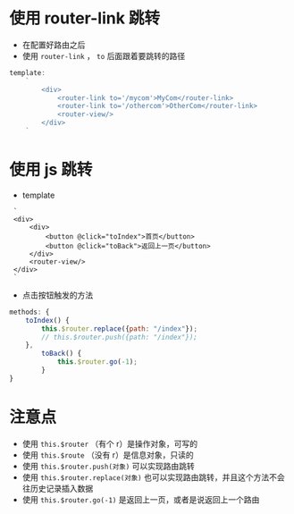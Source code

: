 # 使用 router-link 跳转

- 在配置好路由之后
- 使用 `router-link` ， `to` 后面跟着要跳转的路径 

```javascript
template:
    `
        <div>
            <router-link to='/mycom'>MyCom</router-link>
            <router-link to='/othercom'>OtherCom</router-link>
            <router-view/>
        </div>
    `
```



# 使用 js 跳转

- template

```
 `
 <div>
     <div>
         <button @click="toIndex">首页</button>
         <button @click="toBack">返回上一页</button>
     </div>
     <router-view/>
 </div>
 `
```

- 点击按钮触发的方法

```javascript
methods: {
    toIndex() {
        this.$router.replace({path: "/index"});
        // this.$router.push({path: "/index"});
    },
        toBack() {
            this.$router.go(-1);
        }
}
```



# 注意点

- 使用 `this.$router` （有个 r）是操作对象，可写的
- 使用 `this.$route` （没有 r）是信息对象，只读的
- 使用 `this.$router.push(对象)` 可以实现路由跳转
- 使用 `this.$router.replace(对象)` 也可以实现路由跳转，并且这个方法不会往历史记录插入数据
- 使用 `this.$router.go(-1)` 是返回上一页，或者是说返回上一个路由
